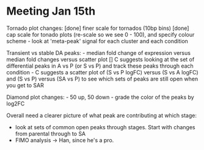 Meeting Jan 15th
================


Tornado plot changes:
	[done] finer scale for tornados (10bp bins)
	[done] cap scale for tonado plots (re-scale so we see 0 - 100), and specify colour scheme
	- look at 'meta-peak' signal for each cluster and each condition

Transient vs stable DA peaks:
	- median fold change of expression versus median fold changes versus scatter plot
	[] C suggests looking at the set of differential peaks in A vs P (or S vs P) and track these peaks through each condition
	- C suggests a scatter plot of (S vs P logFC) versus (S vs A logFC) and (S vs P) versus (SA vs P) to see which sets of peaks are still open 
		when you get to SAR

Diamond plot changes:
	- 50 up, 50 down
	- grade the color of the peaks by log2FC



Overall need a clearer picture of what peak are contributing at which stage:

- look at sets of common open peaks through stages.  Start with changes from parental through to SA
- FIMO analysis -> Han, since he's a pro.